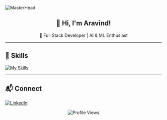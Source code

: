![MasterHead](https://user-images.githubusercontent.com/74038190/225813708-98b745f2-7d22-48cf-9150-083f1b00d6c9.gif)

<h2 align="center">👋 Hi, I'm Aravind!</h2>
<p align="center">🚀 Full Stack Developer | AI & ML Enthusiast</p>

---

## 🔧 Skills
[![My Skills](https://skillicons.dev/icons?i=react,nextjs,angular,tailwind,materialui,nodejs,express,firebase,mongodb,mysql,python,java,javascript&perline=8)](https://skillicons.dev)

---

## 📬 Connect
[![LinkedIn](https://img.shields.io/badge/LinkedIn-%230077B5.svg?logo=linkedin&logoColor=white)](https://www.linkedin.com/in/aravind-induri)
<div align="center">
  <img src="https://komarev.com/ghpvc/?username=aravindinduri&label=Profile%20views&color=0e75b6&style=flat" alt="Profile Views" />
</div>
